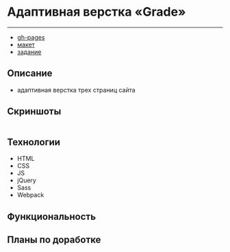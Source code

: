 # Адаптивная верстка «Grade»
***

- [gh-pages]()
- [макет](https://www.figma.com/file/AtMWzpvkymYBhULSJA7lum/%D0%93%D1%80%D0%B5%D0%B9%D0%B4-%D0%B4%D0%BB%D1%8F-%D0%B2%D0%B5%D1%80%D1%81%D1%82%D0%B0%D0%BB%D1%8C%D1%89%D0%B8%D0%BA%D0%BE%D0%B2?node-id=0%3A1)
- [задание](https://disk.yandex.ru/i/RfAIfaQBg-G5Rw)

## Описание
- адаптивная верстка трех страниц сайта

## Скриншоты
![]()

## Технологии
  - HTML
  - CSS
  - JS
  - jQuery
  - Sass
  - Webpack

## Функциональность

## Планы по доработке
